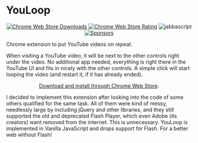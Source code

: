 YouLoop
=======

<div align="center">

[![Chrome Web Store Downloads](https://img.shields.io/chrome-web-store/d/fbeahjcnoclflfhkgphfadjldhfadncl.svg?maxAge=2592000&style=for-the-badge)](https://chrome.google.com/webstore/detail/youloop/fbeahjcnoclflfhkgphfadjldhfadncl)
[![Chrome Web Store Rating](https://img.shields.io/chrome-web-store/rating/fbeahjcnoclflfhkgphfadjldhfadncl.svg?maxAge=2592000&style=for-the-badge)](https://chrome.google.com/webstore/detail/youloop/fbeahjcnoclflfhkgphfadjldhfadncl)
![jabbascript](https://img.shields.io/badge/Javascript-294E80.svg?style=for-the-badge&logo=javascript)
[![Sponsors](https://img.shields.io/static/v1?style=for-the-badge&label=Sponsor&message=%E2%9D%A4&logo=GitHub&link=https://github.com/sponsors/markokajzer&color=ff69b4)](https://github.com/sponsors/markokajzer)

</div>


Chrome extension to put YouTube videos on repeat.

When visiting a YouTube video, it will be next to the other controls right under the video. No additional app needed, everything is right there in the YouTube UI and fits in nicely with the other controls. A simple click will start looping the video (and restart it, if it has already ended).

<div align="center">

[Download and install through Chrome Web Store](https://chrome.google.com/webstore/detail/youloop/fbeahjcnoclflfhkgphfadjldhfadncl).

</div>

I decided to implement this extension after looking into the code of some others qualified for the same task. All of them were kind of messy, needlessly large by including jQuery and other libraries, and they still supported the old and deprecated Flash Player, which even Adobe (its creators) want removed from the internet. This is unnecessary. YouLoop is implemented in Vanilla JavaScript and drops support for Flash. For a better web without Flash!
